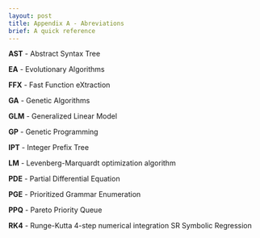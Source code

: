 ```yaml
---
layout: post
title: Appendix A - Abreviations
brief: A quick reference
---
```


**AST**  -  Abstract Syntax Tree

**EA**   -  Evolutionary Algorithms

**FFX**  -  Fast Function eXtraction

**GA**   -  Genetic Algorithms

**GLM**  -  Generalized Linear Model

**GP**   -  Genetic Programming

**IPT**  -  Integer Prefix Tree

**LM**   -  Levenberg-Marquardt optimization algorithm 

**PDE**  -  Partial Differential Equation

**PGE**  -  Prioritized Grammar Enumeration

**PPQ**  -  Pareto Priority Queue

**RK4**  -  Runge-Kutta 4-step numerical integration SR Symbolic Regression

